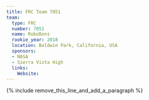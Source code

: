 ```yaml
---
title: FRC Team 7051
team:
  type: FRC
  number: 7051
  name: RoboDons
  rookie_year: 2018
  location: Baldwin Park, California, USA
  sponsors:
  - NASA
  - Sierra Vista High
  links:
    Website:
---
```


{% include remove_this_line_and_add_a_paragraph %}